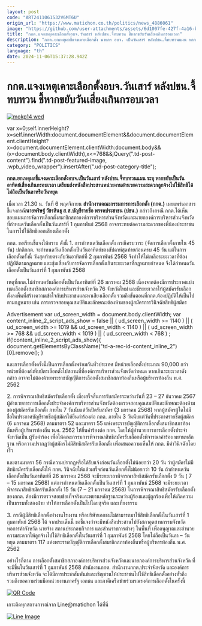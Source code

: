 ```yaml
---
layout: post
code: "ART2411061532V6MT6U"
origin_url: "https://www.matichon.co.th/politics/news_4886061"
image: "https://github.com/user-attachments/assets/6d1007fe-427f-4a16-b32c-bbf65d4f74e9"
title: "กกต.แจงเหตุเคาะเลือกตั้งอบจ.วันเสาร์ หลังปชน.จี้ทบทวน ชี้หากขยับวันเสี่ยงเกินกรอบเวลา"
description: "กกต.ยกเหตุผลชี้แจงเคาะเลือกตั้ง นายกฯ อบจ. เป็นวันเสาร์ หลังปชน.จี้ทบทวนแผน หากขยับเป็นวันอาทิตย์เสี่ยงเกินกรอบเวลา เลือกตั้งอบจ."
category: "POLITICS"
language: "th"
date: 2024-11-06T15:37:28.942Z
---
```


# กกต.แจงเหตุเคาะเลือกตั้งอบจ.วันเสาร์ หลังปชน.จี้ทบทวน ชี้หากขยับวันเสี่ยงเกินกรอบเวลา

[![](https://www.matichon.co.th/wp-content/uploads/2024/11/mokp14-wed.jpg "mokp14 wed")](https://www.matichon.co.th/wp-content/uploads/2024/11/mokp14-wed.jpg)

var x=0;self.innerHeight?x=self.innerWidth:document.documentElement&&document.documentElement.clientHeight?x=document.documentElement.clientWidth:document.body&&(x=document.body.clientWidth),x<=768&&jQuery(".td-post-content").find(".td-post-featured-image, .wpb\_video\_wrapper").insertAfter(".ud-post-category-title");

**กกต.ยกเหตุผลชี้แจงเคาะเลือกตั้งอบจ.เป็นวันเสาร์ หลังปชน.จี้ทบทวนแผน ระบุ หากขยับเป็นวันอาทิตย์เสี่ยงเกินกรอบเวลา เตรียมส่งหนังสือประสานหน่วยงานอำนวยความสะดวกลูกจ้างไปใช้สิทธิได้ ไม่ถือเป็นวันลาหรือวันหยุด**

เมื่อเวลา 21.30 น. วันที่ 6 พฤศจิกายน **สำนักงานคณะกรรมการการเลือกตั้ง (กกต.)** เผยแพร่เอกสารชี้แจงกรณี**นายพริษฐ์ วัชรสินธุ ส.ส.บัญชีรายชื่อ พรรคประชาชน (ปชน.)** กล่าวถึงกรณี กกต.ได้เห็นชอบแผนการจัดการเลือกตั้งสมาชิกสภาองค์การบริหารส่วนจังหวัดและนายกองค์การบริหารส่วนจังหวัด ที่กำหนดวันเลือกตั้งเป็นวันเสาร์ที่ 1 กุมภาพันธ์ 2568 อาจกระทบต่อความสะดวกของพี่น้องประชาชนในการไปใช้สิทธิออกเสียงเลือกตั้ง

กกต. ขอเรียนชี้แจงให้ทราบ ดังนี้ 1. การกำหนดวันเลือกตั้ง กรณีครบวาระ (จัดการเลือกตั้งภายใน 45 วัน) ปกติกกต. จะกำหนดวันเลือกตั้งเป็นวันอาทิตย์ของสัปดาห์สุดท้ายก่อนครบ 45 วัน แต่ในการเลือกตั้งครั้งนี้ วันสุดท้ายตรงกับวันอาทิตย์ที่ 2 กุมภาพันธ์ 2568 จึงทำให้ไม่เหลือระยะเวลาที่ต้องปฏิบัติตามกฎหมาย และสุ่มเสี่ยงกับการจัดการเลือกตั้งเกินระยะเวลาที่กฎหมายกำหนด จึงได้กำหนดวันเลือกตั้งเป็นวันเสาร์ที่ 1 กุมภาพันธ์ 2568

เหตุที่กกต.ไม่กำหนดวันเลือกตั้งเป็นวันอาทิตย์ที่ 26 มกราคม 2568 เนื่องจากต้องมีการประกาศแบ่งเขตเลือกตั้งสมาชิกสภาองค์การบริหารส่วนจังหวัด 76 จังหวัดใหม่ และมีระยะเวลาให้ผู้สมัครรับเลือกตั้งลงพื้นที่สร้างความเข้าใจกับประชาชนและหาเสียงเลือกตั้ง รวมถึงขั้นตอนที่กกต.ต้องปฏิบัติให้เป็นไปตามกฎหมาย เช่น การตรวจสอบคุณสมบัติและลักษณะต้องห้ามของผู้สมัครการวินิจฉัยสิทธิผู้สมัคร

Advertisement var ud\_screen\_width = document.body.clientWidth; var content\_inline\_2\_script\_ads\_show = false || ( ud\_screen\_width >= 1140 ) || ( ud\_screen\_width >= 1019 && ud\_screen\_width < 1140 ) || ( ud\_screen\_width >= 768 && ud\_screen\_width < 1019 ) || ( ud\_screen\_width < 768 ) ; if(!content\_inline\_2\_script\_ads\_show){ document.getElementsByClassName("td-a-rec-id-content\_inline\_2")\[0\].remove(); }

และการเลือกตั้งครั้งนี้เป็นการเลือกตั้งพร้อมกันทั่วประเทศ มีหน่วยเลือกตั้งประมาณ 90,000 กว่าหน่วยที่ต้องส่งหีบบัตรเลือกตั้งไปสถานที่ที่องค์การบริหารส่วนจังหวัดกำหนด หากเกินระยะเวลาดังกล่าว อาจจะไม่ต้องด้วยพระราชบัญญัติการเลือกตั้งสมาชิกสภาท้องถิ่นหรือผู้บริหารท้องถิ่น พ.ศ. 2562

2\. การพิจารณาสิทธิสมัครรับเลือกตั้ง เมื่อเสร็จสิ้นการรับสมัครระหว่างวันที่ 23 – 27 ธันวาคม 2567 ผู้อำนวยการการเลือกตั้งประจำองค์การบริหารส่วนจังหวัดต้องตรวจสอบคุณสมบัติและลักษณะต้องห้ามของผู้สมัครรับเลือกตั้ง ภายใน 7 วันนับแต่วันปิดรับสมัคร (3 มกราคม 2568) หากผู้สมัครผู้ใดไม่มีชื่อในประกาศบัญชีรายชื่อผู้สมัครให้ยื่นคำร้องต่อ กกต. ภายใน 3 วันนับแต่วันที่ประกาศรายชื่อผู้สมัคร (6 มกราคม 2568) ตามมาตรา 52 และมาตรา 55 แห่งพระราชบัญญัติการเลือกตั้งสมาชิกสภาท้องถิ่นหรือผู้บริหารท้องถิ่น พ.ศ. 2562 ให้ยื่นคำร้องต่อ กกต. โดยให้ผู้อำนวยการการเลือกตั้งประจำจังหวัดเป็น ผู้รับคำร้อง เพื่อให้คณะกรรมการพิจารณาสิทธิสมัครรับเลือกตั้งพิจารณาคำร้อง พยานหลักฐาน หรือความปรากฏว่าผู้สมัครไม่มีสิทธิสมัครรับเลือกตั้ง เพื่อเสนอความเห็นให้ กกต. มีคำวินิจฉัยโดยเร็ว

และตามมาตรา 56 กรณีความปรากฏหรือได้รับแจ้งก่อนวันเลือกตั้งไม่น้อยกว่า 20 วัน ว่าผู้สมัครไม่มีสิทธิสมัครรับเลือกตั้งให้ กกต. วินิจฉัยให้แล้วเสร็จก่อนวันเลือกตั้งไม่น้อยกว่า 10 วัน ถ้ากำหนดวันเลือกตั้งเป็นวันอาทิตย์ที่ 26 มกราคม 2568 จะมีระยะเวลาพิจารณาสิทธิสมัครรับเลือกตั้ง 9 วัน ( 7 – 15 มกราคม 2568) แต่การกำหนดวันเลือกตั้งเป็นวันเสาร์ที่ 1 กุมภาพันธ์ 2568 จะมีระยะเวลาพิจารณาสิทธิสมัครรับเลือกตั้ง 15 วัน (7 – 21 มกราคม 2568) ในการพิจารณาสิทธิสมัครรับเลือกตั้งของกกต. ต้องมีการตรวจสอบข้อเท็จจริงและพยานหลักฐานระหว่างผู้ร้องและผู้ถูกร้องเพื่อให้เกิดความเป็นธรรมทั้งสองฝ่าย ทำให้การเลือกตั้งเป็นไปโดยสุจริต และเที่ยงธรรม

3\. กรณีผู้มีสิทธิเลือกตั้งทำงานโรงงาน หรือบริษัทเอกชนไม่สามารถมาใช้สิทธิเลือกตั้งในวันเสาร์ที่ 1 กุมภาพันธ์ 2568 ได้ จากประเด็นนี้ ขอชี้แจงว่าจะมีหนังสือประสานไปยังสภาอุตสาหกรรมจังหวัด หอการค้าจังหวัด นายจ้าง สถานประกอบกิจการ และส่วนราชการต่างๆ ในพื้นที่ เพื่ออนุญาตและอำนวยความสะดวกให้ลูกจ้างไปใช้สิทธิเลือกตั้งในวันเสาร์ที่ 1 กุมภาพันธ์ 2568 โดยไม่ถือเป็นวันลา – วันหยุด ตามมาตรา 117 แห่งพระราชบัญญัติการเลือกตั้งสมาชิกสภาท้องถิ่นหรือผู้บริหารท้องถิ่น พ.ศ. 2562

อย่างไรก็ตาม การเลือกตั้งสมาชิกสภาองค์การบริหารส่วนจังหวัดและนายกองค์การบริหารส่วนจังหวัด ที่จะมีขึ้นในวันเสาร์ที่ 1 กุมภาพันธ์ 2568 สำนักงานกกต. สำนักงานกกต.ประจำจังหวัด และองค์การบริหารส่วนจังหวัด จะได้มีการประชาสัมพันธ์และเชิญชวนให้ประชาชนไปใช้สิทธิเลือกตั้งอย่างทั่วถึง รวมถึงขอความร่วมมือหน่วยงานภาครัฐ เอกชน และภาคีเครือข่ายร่วมรณรงค์การเลือกตั้งในครั้งนี้

[![QR Code](https://www.matichon.co.th/wp-content/uploads/2023/07/wob1371z.jpg)](https://lin.ee/ht0nDxX)

เกาะติดทุกสถานการณ์จาก Line@matichon ได้ที่นี่

[![Line Image](https://www.matichon.co.th/wp-content/uploads/2023/07/th.png)](https://lin.ee/ht0nDxX)